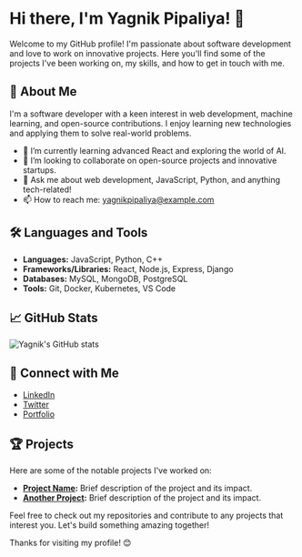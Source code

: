 # Hi there, I'm Yagnik Pipaliya! 👋

Welcome to my GitHub profile! I'm passionate about software development and love to work on innovative projects. Here you'll find some of the projects I've been working on, my skills, and how to get in touch with me.

## 🚀 About Me

I'm a software developer with a keen interest in web development, machine learning, and open-source contributions. I enjoy learning new technologies and applying them to solve real-world problems.

- 🌱 I’m currently learning advanced React and exploring the world of AI.
- 👯 I’m looking to collaborate on open-source projects and innovative startups.
- 💬 Ask me about web development, JavaScript, Python, and anything tech-related!
- 📫 How to reach me: [yagnikpipaliya@example.com](mailto:yagnikpipaliya@example.com)

## 🛠️ Languages and Tools

- **Languages:** JavaScript, Python, C++
- **Frameworks/Libraries:** React, Node.js, Express, Django
- **Databases:** MySQL, MongoDB, PostgreSQL
- **Tools:** Git, Docker, Kubernetes, VS Code

## 📈 GitHub Stats

![Yagnik's GitHub stats](https://github-readme-stats.vercel.app/api?username=yagnikpipaliya-fablead&show_icons=true&theme=radical)

## 🔗 Connect with Me

- [LinkedIn](https://www.linkedin.com/in/yagnikpipaliya)
- [Twitter](https://twitter.com/yagnikpipaliya)
- [Portfolio](https://yagnikpipaliya.dev)

## 🏆 Projects

Here are some of the notable projects I've worked on:

- **[Project Name](https://github.com/yagnikpipaliya-fablead/project-name):** Brief description of the project and its impact.
- **[Another Project](https://github.com/yagnikpipaliya-fablead/another-project):** Brief description of the project and its impact.

Feel free to check out my repositories and contribute to any projects that interest you. Let's build something amazing together!

Thanks for visiting my profile! 😊
